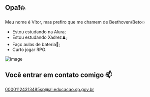 ## Opa❗💥

Meu nome é Vítor, mas prefiro que me chamem de Beethoven/Beto💥

- Estou estudando na Alura;
- Estou estudando Xadrez♟️;
- Faço aulas de bateria🥁;
- Curto jogar RPG.

![![image](https://github.com/user-attachments/assets/c209f674-2483-401f-8b49-810670592959)
](link)

## Você entrar em contato comigo 📫

00001124313485sp@al.educacao.sp.gov.br
